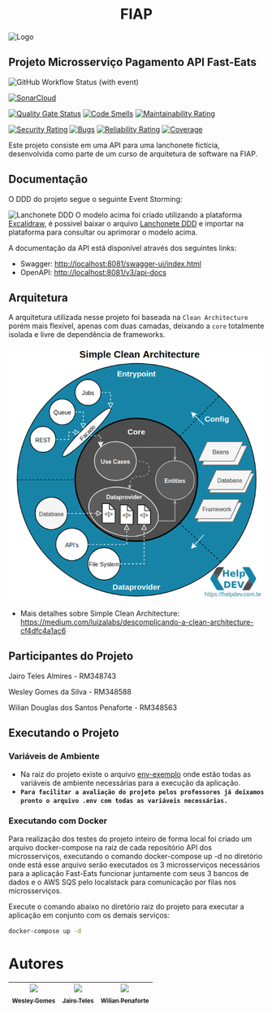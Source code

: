 <div align="center">
  <h1>FIAP</h1>
</div>

![Logo](imgs/postech.gif)

## Projeto Microsserviço Pagamento API Fast-Eats

![GitHub Workflow Status (with event)](https://img.shields.io/github/actions/workflow/status/FIAP-Grupo56-SOAT1/MICROSERV_PAGAMENTO_FAST-EATS/main-pipeline.yml?logo=github)

[![SonarCloud](https://sonarcloud.io/images/project_badges/sonarcloud-white.svg)](https://sonarcloud.io/summary/new_code?id=FIAP-Grupo56-SOAT1_MICROSERV_PAGAMENTO_FAST-EATS)

[![Quality Gate Status](https://sonarcloud.io/api/project_badges/measure?project=FIAP-Grupo56-SOAT1_MICROSERV_PAGAMENTO_FAST-EATS&metric=alert_status)](https://sonarcloud.io/summary/new_code?id=FIAP-Grupo56-SOAT1_MICROSERV_PAGAMENTO_FAST-EATS) [![Code Smells](https://sonarcloud.io/api/project_badges/measure?project=FIAP-Grupo56-SOAT1_MICROSERV_PAGAMENTO_FAST-EATS&metric=code_smells)](https://sonarcloud.io/summary/new_code?id=FIAP-Grupo56-SOAT1_MICROSERV_PAGAMENTO_FAST-EATS) [![Maintainability Rating](https://sonarcloud.io/api/project_badges/measure?project=FIAP-Grupo56-SOAT1_MICROSERV_PAGAMENTO_FAST-EATS&metric=sqale_rating)](https://sonarcloud.io/summary/new_code?id=FIAP-Grupo56-SOAT1_MICROSERV_PAGAMENTO_FAST-EATS)

[![Security Rating](https://sonarcloud.io/api/project_badges/measure?project=FIAP-Grupo56-SOAT1_MICROSERV_PAGAMENTO_FAST-EATS&metric=security_rating)](https://sonarcloud.io/summary/new_code?id=FIAP-Grupo56-SOAT1_MICROSERV_PAGAMENTO_FAST-EATS) [![Bugs](https://sonarcloud.io/api/project_badges/measure?project=FIAP-Grupo56-SOAT1_MICROSERV_PAGAMENTO_FAST-EATS&metric=bugs)](https://sonarcloud.io/summary/new_code?id=FIAP-Grupo56-SOAT1_MICROSERV_PAGAMENTO_FAST-EATS) [![Reliability Rating](https://sonarcloud.io/api/project_badges/measure?project=FIAP-Grupo56-SOAT1_MICROSERV_PAGAMENTO_FAST-EATS&metric=reliability_rating)](https://sonarcloud.io/summary/new_code?id=FIAP-Grupo56-SOAT1_MICROSERV_PAGAMENTO_FAST-EATS) [![Coverage](https://sonarcloud.io/api/project_badges/measure?project=FIAP-Grupo56-SOAT1_MICROSERV_PAGAMENTO_FAST-EATS&metric=coverage)](https://sonarcloud.io/summary/new_code?id=FIAP-Grupo56-SOAT1_MICROSERV_PAGAMENTO_FAST-EATS)

Este projeto consiste em uma API para uma lanchonete fictícia, desenvolvida como parte de um curso de arquitetura de software na FIAP.

## Documentação

O DDD do projeto segue o seguinte Event Storming:

![Lanchonete DDD](docs/fase2/Lanchonete_DDD.svg)
O modelo acima foi criado utilizando a plataforma [Excalidraw](https://excalidraw.com), é possivel baixar o arquivo [Lanchonete DDD](docs/fase2/Lanchonete_DDD.excalidraw) e importar na plataforma para consultar ou aprimorar o modelo acima.

A documentação da API está disponível através dos seguintes links:

- Swagger: [http://localhost:8081/swagger-ui/index.html](http://localhost:8081/swagger-ui/index.html)
- OpenAPI: [http://localhost:8081/v3/api-docs](http://localhost:8081/v3/api-docs)

## Arquitetura

A arquitetura utilizada nesse projeto foi baseada na `Clean Architecture` porém mais flexível,
apenas com duas camadas, deixando a `core` totalmente isolada e livre de dependência de frameworks.

<p align="center">
    <img src="imgs/clean-arch.png">
</p>

- Mais detalhes sobre Simple Clean Architecture: https://medium.com/luizalabs/descomplicando-a-clean-architecture-cf4dfc4a1ac6

## Participantes do Projeto

Jairo Teles Almires - RM348743

Wesley Gomes da Silva - RM348588

Wilian Douglas dos Santos Penaforte - RM348563

## Executando o Projeto

### Variáveis de Ambiente

- Na raiz do projeto existe o arquivo [env-exemplo](env-exemplo) onde estão todas as variáveis de ambiente necessárias para a execução da aplicação.
- **`Para facilitar a avaliação do projeto pelos professores já deixamos pronto o arquivo .env com todas as variáveis necessárias.`**

### Executando com Docker
Para realização dos testes do projeto inteiro de forma local foi criado um arquivo docker-compose na raiz de cada repositório API dos microsserviços, executando o comando docker-compose up -d no diretório onde está esse arquivo serão executados os 3 microsserviços necessários para a aplicação Fast-Eats funcionar juntamente com seus 3 bancos de dados e o AWS SQS pelo localstack para comunicação por filas nos microsserviços.

Execute o comando abaixo no diretório raiz do projeto para executar a aplicação em conjunto com os demais serviços:

```bash
docker-compose up -d
```

# Autores

| [<img src="https://avatars.githubusercontent.com/u/47258234?v=4" width=115><br><sub>Wesley Gomes</sub>](https://github.com/Wesley-Gomes) | [<img src="https://avatars.githubusercontent.com/u/5077265?v=4" width=115><br><sub>Jairo Teles</sub>](https://github.com/hardtelles) | [<img src="https://avatars.githubusercontent.com/u/9051956?v=4" width=115><br><sub>Wilian Penaforte</sub>](https://github.com/wilianpenaforte) |
| :--------------------------------------------------------------------------------------------------------------------------------------: | :----------------------------------------------------------------------------------------------------------------------------------: | :--------------------------------------------------------------------------------------------------------------------------------------------: |
